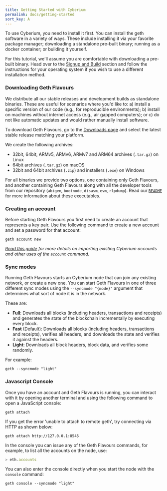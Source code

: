 ```yaml
---
title: Getting Started with Cyberium
permalink: docs/getting-started
sort_key: A
---
```


To use Cyberium, you need to install it first. You can install the geth software in a variety
of ways. These include installing it via your favorite package manager; downloading a
standalone pre-built binary; running as a docker container; or building it yourself.

For this tutorial, we'll assume you are comfortable with downloading a pre-built binary.
Head over to the [Signup and Build](./signup-and-start/building-apps) section and
follow the instructions for your operating system if you wish to use a different
installation method.

### Downloading Geth Flavours

We distribute all our stable releases and development builds as standalone binaries. These
are useful for scenarios where you'd like to: a) install a specific version of our code
(e.g., for reproducible environments); b) install on machines without internet access
(e.g., air gapped computers); or c) do not like automatic updates and would rather
manually install software.

To download Geth Flavours, go to the [Downloads page](https://www.cyberium.info/downloads) and
select the latest stable release matching your platform.

We create the following archives:

-   32bit, 64bit, ARMv5, ARMv6, ARMv7 and ARM64 archives (`.tar.gz`) on Linux
-   64bit archives (`.tar.gz`) on macOS
-   32bit and 64bit archives (`.zip`) and installers (`.exe`) on Windows

For all binaries we provide two options, one containing only Geth Flavours, and another containing
Geth Flavours along with all the developer tools from our repository (`abigen`, `bootnode`,
`disasm`, `evm`, `rlpdump`). Read our
[`README`](https://github.com/Cyberiums/cyberium#executables) for more information about
these executables.

### Creating an account

Before starting Geth Flavours you first need to create an account that represents a key pair. Use
the following command to create a new account and set a password for that account:

```shell
geth account new
```

_[Read this guide](./interface/managing-your-accounts) for more details on importing
existing Cyberium accounts and other uses of the `account` command._

### Sync modes

Running Geth Flavours starts an Cyberium node that can join any existing network, or create a new
one. You can start Geth Flavours in one of three different sync modes using the `--syncmode "{mode}"`
argument that determines what sort of node it is in the network.

These are:

-   **Full**: Downloads all blocks (including headers, transactions and receipts) and
    generates the state of the blockchain incrementally by executing every block.
-   **Fast** (Default): Downloads all blocks (including headers, transactions and
    receipts), verifies all headers, and downloads the state and verifies it against the
    headers.
-   **Light**: Downloads all block headers, block data, and verifies some randomly.

For example:

```shell
geth --syncmode "light"
```

### Javascript Console

Once you have an account and Geth Flavours is running, you can interact with it by opening another
terminal and using the following command to open a JavaScript console:

```shell
geth attach
```

If you get the error 'unable to attach to remote geth', try connecting via HTTP as shown below:

```shell
geth attach http://127.0.0.1:8545
```

In the console you can issue any of the Geth Flavours commands, for example, to list all the
accounts on the node, use:

```js
> eth.accounts
```

You can also enter the console directly when you start the node with the `console` command:

```shell
geth console --syncmode "light"
```
